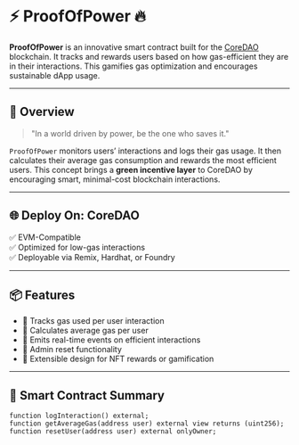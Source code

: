 # ⚡ ProofOfPower 🔥

**ProofOfPower** is an innovative smart contract built for the [CoreDAO](https://coredao.org/) blockchain. It tracks and rewards users based on how gas-efficient they are in their interactions. This gamifies gas optimization and encourages sustainable dApp usage.

---

## 🚀 Overview

> "In a world driven by power, be the one who saves it."

`ProofOfPower` monitors users’ interactions and logs their gas usage. It then calculates their average gas consumption and rewards the most efficient users. This concept brings a **green incentive layer** to CoreDAO by encouraging smart, minimal-cost blockchain interactions.

---

## 🌐 Deploy On: CoreDAO

✅ EVM-Compatible  
✅ Optimized for low-gas interactions  
✅ Deployable via Remix, Hardhat, or Foundry  

---

## 📦 Features

- 🔹 Tracks gas used per user interaction  
- 🔹 Calculates average gas per user  
- 🔹 Emits real-time events on efficient interactions  
- 🔹 Admin reset functionality  
- 🔹 Extensible design for NFT rewards or gamification  

---

## 📜 Smart Contract Summary

```solidity
function logInteraction() external;
function getAverageGas(address user) external view returns (uint256);
function resetUser(address user) external onlyOwner;
